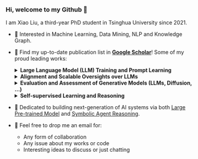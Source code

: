 ### Hi, welcome to my Github 👋

<!-- ![visitors](https://visitor-badge.glitch.me/badge?page_id=xiao9905.xiao9905&left_color=green&right_color=red) -->

I am Xiao Liu, a third-year PhD student in Tsinghua University since 2021.

- 🔭 Interested in Machine Learning, Data Mining, NLP and Knowledge Graph.
- 🌱 Find my up-to-date publication list in [**Google Scholar**](https://scholar.google.com/citations?user=VKI8EhUAAAAJ)! Some of my proud leading works:
  
  <details><summary><b>Large Language Model (LLM) Training and Prompt Learning</b></summary>
  
  * [P-tuning](https://github.com/THUDM/P-tuning) and [P-tuning v2 (ACL'22)](https://github.com/THUDM/P-tuning-v2): pioneer works on ***prompt tuning***
  * [GLM-130B (ICLR'23)](https://github.com/THUDM/GLM-130B): an open bilingual (Enligsh & Chinese) pre-trained model with 130 billion parameters based on [GLM (ACL'22)](https://github.com/THUDM/GLM); better than GPT-3 175B on LAMBADA and MMLU.
  * [ChatGLM-6B](https://github.com/THUDM) & [ChatGLM2-6B](https://github.com/THUDM/ChatGLM2-6B) & [ChatGLM3-6B](https://github.com/THUDM/ChatGLM3): an open bilingual dialogue language model that requires only 6GB to run. Receiving [![GitHub stars](https://badgen.net/github/stars/THUDM/ChatGLM-6B)](https://GitHub.com/THUDM/ChatGLM-6B/stargazers/), [![GitHub stars](https://badgen.net/github/stars/THUDM/ChatGLM2-6B)](https://GitHub.com/THUDM/ChatGLM2-6B/stargazers/), and [![GitHub stars](https://badgen.net/github/stars/THUDM/ChatGLM3)](https://GitHub.com/THUDM/ChatGLM3/stargazers/)GitHub Stars!
  * [WebGLM (KDD'23)](https://github.com/THUDM/WebGLM): an efficient web-enhanced question answering system based on [GLM-10B](https://github.com/THUDM/GLM), outperforming WebGPT-13B and approaching WebGPT-175B performance in human evaluation.
  </details>

  <details><summary><b>Alignment and Scalable Oversights over LLMs</b></summary>

  * [BPO (Black-box Prompt Optimization)](https://github.com/thu-coai/bpo): a novel direction to align LLMs via preference-aware prompt optimization. Improving ChatGPT, Claude, LLaMA on human preference's win rates by 20%+ without training them.
  * [AlignBench](https://github.com/THUDM/AlignBench): the first comprehensive benchmark on evaluating LLMs' Chinese alignment, deriving from ChatGLM's online real scenarios.
  * [CritiqueLLM](https://arxiv.org/abs/2311.18702): scaling LLM-as-Critic for scalable oversights on LLM alignment. A series of strong critqiue LLMs ranging from 6B to 66B.
  </details>
  
  <details><summary><b>Evaluation and Assessment of Generative Models (LLMs, Diffusion, ...)</b></summary>
    
  * [ImageReward (NeurIPS'23)](https://github.com/THUDM/ImageReward): the first general-purpose text-to-image human preference reward model (RM) for RLHF, outperforming CLIP/BLIP/Aesthetic by 30% in terms of human preference prediction.
  * [AgentBench](https://github.com/THUDM/AgentBench): the first systematic multi-dimensional benchmark to *evaluate LLMs as Agents* in 8 distinct environments deriving from real-world practical missions. Find LLM-as-Agent demos at [llmbench.ai](https://llmbench.ai)!
  * [LongBench](https://github.com/THUDM/LongBench): a bilingual, multitask benchmark for long context understanding.
  </details>
  
  <details><summary><b>Self-supervised Learning and Reasoning</b></summary>

  * [Self-supervised Learning: Generative or Contrastive (TKDE'21)](https://arxiv.org/pdf/2006.08218.pdf): one of the most cited survey on self-supervised learning
  * [SelfKG (WWW'22)](https://github.com/THUDM/SelfKG): self-supervised alignment can be comparable to supervised ones, ***Best Paper Nominee*** in WWW 2022.
  * [kgTransformer (KDD'22)](https://github.com/THUDM/kgTransformer): pre-training knowledge graph transformers with mixture-of-experts (MoE) for complex logical reasoning
  </details>
  
- 🤔 Dedicated to building next-generation of AI systems via both [Large Pre-trained Model](https://github.com/THUDM/GLM-130B) and [Symbolic Agent Reasoning](https://github.com/THUDM/kgTransformer).
- 💬 Feel free to drop me an email for:
  * Any form of collaboration
  * Any issue about my works or code
  * Interesting ideas to discuss or just chatting
